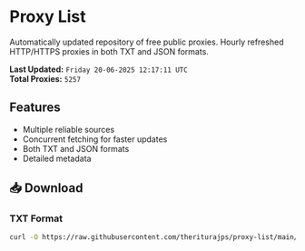# Proxy List

Automatically updated repository of free public proxies. Hourly refreshed HTTP/HTTPS proxies in both TXT and JSON formats.

**Last Updated:** `Friday 20-06-2025 12:17:11 UTC`  
**Total Proxies:** `5257`

## Features
- Multiple reliable sources
- Concurrent fetching for faster updates
- Both TXT and JSON formats
- Detailed metadata

## 📥 Download

### TXT Format
```bash
curl -O https://raw.githubusercontent.com/theriturajps/proxy-list/main/proxies.txt